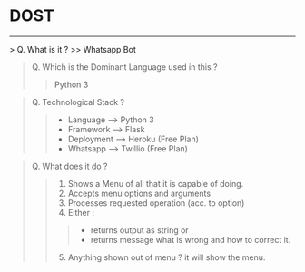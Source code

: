 # DOST
<hr>
> Q. What is it ? 
>> Whatsapp Bot

> Q. Which is the Dominant Language used in this ?
>> Python 3

> Q. Technological Stack ?
>> + Language   --> Python 3
>> + Framework  --> Flask
>> + Deployment --> Heroku (Free Plan)
>> + Whatsapp   --> Twillio (Free Plan)

> Q. What does it do ?
>> 1. Shows a Menu of all that it is capable of doing.
>> 2. Accepts menu options and arguments
>> 3. Processes requested operation (acc. to option)
>> 4. Either :
>>> + returns output as string
>>> or
>>> + returns message what is wrong and how to correct it.
>> 5. Anything shown out of menu ? it will show the menu.
